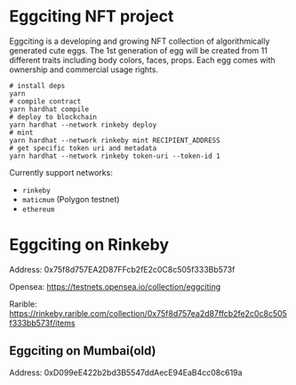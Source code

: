 # Eggciting NFT project

Eggciting is a developing and growing NFT collection of algorithmically generated cute eggs. The 1st generation of egg will be created from 11 different traits including body colors, faces, props. Each egg comes with ownership and commercial usage rights.

```shell
# install deps
yarn
# compile contract
yarn hardhat compile
# deploy to blockchain
yarn hardhat --network rinkeby deploy
# mint
yarn hardhat --network rinkeby mint RECIPIENT_ADDRESS
# get specific token uri and metadata
yarn hardhat --network rinkeby token-uri --token-id 1
```

Currently support networks:

- `rinkeby`
- `maticmum` (Polygon testnet)
- `ethereum`

# Eggciting on Rinkeby

Address: 0x75f8d757EA2D87FFcb2fE2c0C8c505f333Bb573f

Opensea: https://testnets.opensea.io/collection/eggciting

Rarible: https://rinkeby.rarible.com/collection/0x75f8d757ea2d87ffcb2fe2c0c8c505f333bb573f/items

## Eggciting on Mumbai(old)

Address: 0xD099eE422b2bd3B5547ddAecE94EaB4cc08c619a


